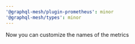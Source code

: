 ```yaml
---
'@graphql-mesh/plugin-prometheus': minor
'@graphql-mesh/types': minor
---
```


Now you can customize the names of the metrics
